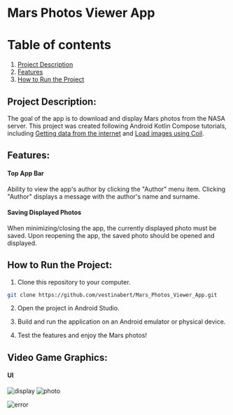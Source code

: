 # Mars Photos Viewer App
# Table of contents
1. [Project Description](#introduction)
2. [Features](#features)
3. [How to Run the Project](#installation)
  
## Project Description: <a name="introduction"></a>
The goal of the app is to download and display Mars photos from the NASA server. This project was created following Android Kotlin Compose tutorials, including [Getting data from the internet](https://developer.android.com/codelabs/basic-android-kotlin-compose-getting-data-internet#3) and [Load images using Coil](https://developer.android.com/codelabs/basic-android-kotlin-compose-load-images#2).


## Features: <a name="features"></a>
#### Top App Bar 
Ability to view the app's author by clicking the "Author" menu item.
Clicking "Author" displays a message with the author's name and surname.
#### Saving Displayed Photos
When minimizing/closing the app, the currently displayed photo must be saved.
Upon reopening the app, the saved photo should be opened and displayed.

## How to Run the Project: <a name="installation"></a>
1. Clone this repository to your computer.
```bash
git clone https://github.com/vestinabert/Mars_Photos_Viewer_App.git
```
2. Open the project in Android Studio.

3. Build and run the application on an Android emulator or physical device.

4. Test the features and enjoy the Mars photos!

## Video Game Graphics: <a name="graphics"></a>
#### UI
![display](https://github.com/vestinabert/Mars_Photos_Viewer_App/assets/127593981/cb62d491-14a9-4d46-9e62-561d436c4afd)
![photo](https://github.com/vestinabert/Mars_Photos_Viewer_App/assets/127593981/315116dc-6818-4f5f-92c2-c824dcc9d2a5)

![error](https://github.com/vestinabert/Mars_Photos_Viewer_App/assets/127593981/850b0a29-b510-4535-8764-d972be7f4261)



